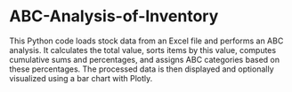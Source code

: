 # ABC-Analysis-of-Inventory
This Python code loads stock data from an Excel file and performs an ABC analysis.
It calculates the total value, sorts items by this value, computes cumulative sums and percentages, and assigns ABC categories based on these percentages.
The processed data is then displayed and optionally visualized using a bar chart with Plotly.
